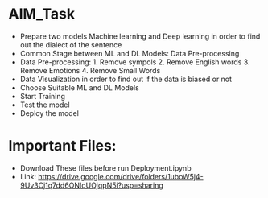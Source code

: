 # AIM_Task
- Prepare two models Machine learning and Deep learning in order to find out the dialect of the sentence
- Common Stage between ML and DL Models: Data Pre-processing
- Data Pre-processing: 1. Remove sympols 
                       2. Remove English words
                       3. Remove Emotions 
                       4. Remove Small Words
 - Data Visualization in order to find out if the data is biased or not
 - Choose Suitable ML and DL Models
 - Start Training 
 - Test the model
 - Deploy the model



# Important Files:
- Download These files before run Deployment.ipynb
- Link: https://drive.google.com/drive/folders/1uboW5j4-9Uv3Cj1q7dd6ONIoUOjqpN5i?usp=sharing
